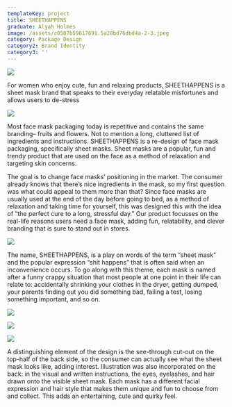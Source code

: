 ```yaml
---
templateKey: project
title: SHEETHAPPENS
graduate: Alyah Holmes
image: /assets/c0507b59617691.5a28bd76dbd4a-2-3.jpeg
category: Package Design
category2: Brand Identity
category3: ''
---
```

![](/assets/ef172b59617691.5a28bd76dacd0-2.jpg)

For women who enjoy cute, fun and relaxing products,  SHEETHAPPENS is a sheet mask brand that speaks to their everyday relatable misfortunes and allows users to de-stress 

![](/assets/20b0c059617691.5a28bd76d93d2-2-3.jpg)

Most face mask packaging today is repetitive and contains the same branding– fruits and flowers. Not to mention a long, cluttered list of ingredients and instructions. SHEETHAPPENS is a re-design of face mask packaging, specifically sheet masks. Sheet masks are a popular, fun and trendy product that are used on the face as a method of relaxation and targeting skin concerns. 

The goal is to change face masks’ positioning in the market. The consumer already knows that there’s nice ingredients in the mask, so my first question was what could appeal to them more than that? Since face masks are usually used at the end of the day before going to bed, as a method of relaxation and taking time for yourself, this was designed this with the idea of “the perfect cure to a long, stressful day.”  Our product focusses on the real-life reasons users need a face mask, adding fun, relatability, and clever branding that is sure to stand out in stores.

![](/assets/3d841259617691.5a28bd760a801-4.jpg)

The name, SHEETHAPPENS, is a play on words of the term “sheet mask" and the popular expression “shit happens” that is often said when an inconvenience occurs. To go along with this theme, each mask is named after a funny crappy situation that most people at one point in their life can relate to: accidentally shrinking your clothes in the dryer, getting dumped, your parents finding out you did something bad, failing a test, losing something important, and so on. 

![](/assets/941af659617691.5a28bd76db530-2-2.jpg)

![](/assets/da7b8459617691.5a28bd76dba8d-2-2.jpg)

![](/assets/73030159617691.5a28bd76dd208-2-2.jpg)

A distinguishing element of the design is the see-through cut-out on the top-half of the back side, so the consumer can actually see what the sheet mask looks like, adding interest. Illustration was also incorporated on the back: in the visual and written instructions, the eyes, eyelashes, and hair drawn onto the visible sheet mask. Each mask has a different facial expression and hair style that makes them unique and fun to choose from and collect. This adds an entertaining, cute and quirky feel.
